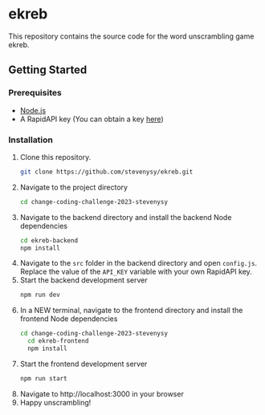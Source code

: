   # ekreb
  This repository contains the source code for the word unscrambling game ekreb.

## Getting Started

### Prerequisites
-   [Node.js](https://nodejs.org/en/)
-   A RapidAPI key (You can obtain a key [here](https://rapidapi.com/dpventures/api/wordsapi))

### Installation

1. Clone this repository.
    ```bash
    git clone https://github.com/stevenysy/ekreb.git
    ```
2. Navigate to the project directory
    ```bash
    cd change-coding-challenge-2023-stevenysy
    ```
3. Navigate to the backend directory and install the backend Node dependencies
    ```bash
    cd ekreb-backend
    npm install
    ```
4. Navigate to the `src` folder in the backend directory and open `config.js`. Replace the value of the `API_KEY` variable with your own RapidAPI key.
5. Start the backend development server
    ```bash
    npm run dev
    ```
6. In a NEW terminal, navigate to the frontend directory and install the frontend Node dependencies
    ```bash
    cd change-coding-challenge-2023-stevenysy
	  cd ekreb-frontend
	  npm install
    ```
7. Start the frontend development server
    ```bash
    npm run start
    ```
8. Navigate to http://localhost:3000 in your browser
9. Happy unscrambling!
